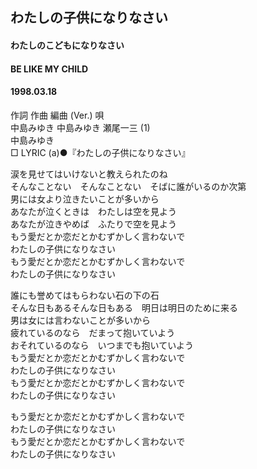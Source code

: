 ## わたしの子供になりなさい
#### わたしのこどもになりなさい
#### BE LIKE MY CHILD
#### 1998.03.18


作詞  作曲  編曲 (Ver.)   唄  
中島みゆき   中島みゆき   瀬尾一三 (1)  
中島みゆき  
□ LYRIC (a)●『わたしの子供になりなさい』  
  
涙を見せてはいけないと教えられたのね  
そんなことない　そんなことない　そばに誰がいるのか次第  
男には女より泣きたいことが多いから  
あなたが泣くときは　わたしは空を見よう  
あなたが泣きやめば　ふたりで空を見よう  
もう愛だとか恋だとかむずかしく言わないで  
わたしの子供になりなさい  
もう愛だとか恋だとかむずかしく言わないで  
わたしの子供になりなさい  
  
誰にも誉めてはもらわない石の下の石  
そんな日もあるそんな日もある　明日は明日のために来る  
男は女には言わないことが多いから  
疲れているのなら　だまって抱いていよう  
おそれているのなら　いつまでも抱いていよう  
もう愛だとか恋だとかむずかしく言わないで  
わたしの子供になりなさい  
もう愛だとか恋だとかむずかしく言わないで  
わたしの子供になりなさい  
  
もう愛だとか恋だとかむずかしく言わないで  
わたしの子供になりなさい  
もう愛だとか恋だとかむずかしく言わないで  
わたしの子供になりなさい  